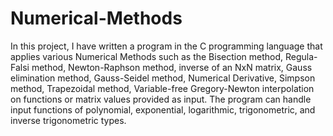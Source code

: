 # Numerical-Methods
In this project, I have written a program in the C programming language that applies various Numerical Methods such as the Bisection method, Regula-Falsi method, Newton-Raphson method, inverse of an NxN matrix, Gauss elimination method, Gauss-Seidel method, Numerical Derivative, Simpson method, Trapezoidal method, Variable-free Gregory-Newton interpolation on functions or matrix values provided as input. The program can handle input functions of polynomial, exponential, logarithmic, trigonometric, and inverse trigonometric types.
